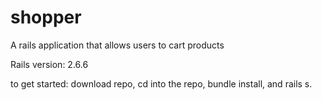 # shopper
A rails application that allows users to cart products

Rails version: 2.6.6

to get started: download repo, cd into the repo, bundle install, and rails s.
